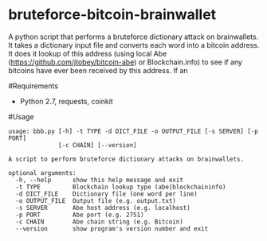 bruteforce-bitcoin-brainwallet
==============================

A python script that performs a bruteforce dictionary attack on brainwallets. It takes a dictionary input file
 and converts each word into a bitcoin address. It does it lookup of this address (using local Abe (https://github.com/jtobey/bitcoin-abe) or Blockchain.info) to
 see if any bitcoins have ever been received by this address. If an

#Requirements
* Python 2.7, requests, coinkit

#Usage
```
usage: bbb.py [-h] -t TYPE -d DICT_FILE -o OUTPUT_FILE [-s SERVER] [-p PORT]
              [-c CHAIN] [--version]

A script to perform bruteforce dictionary attacks on brainwallets.

optional arguments:
  -h, --help      show this help message and exit
  -t TYPE         Blockchain lookup type (abe|blockchaininfo)
  -d DICT_FILE    Dictionary file (one word per line)
  -o OUTPUT_FILE  Output file (e.g. output.txt)
  -s SERVER       Abe host address (e.g. localhost)
  -p PORT         Abe port (e.g. 2751)
  -c CHAIN        Abe chain string (e.g. Bitcoin)
  --version       show program's version number and exit

```
